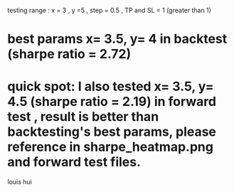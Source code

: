 testing range : x = 3 , y =5 , step = 0.5 , TP and SL = 1 (greater than 1)
# best params x= 3.5, y= 4 in backtest (sharpe ratio = 2.72)
# quick spot: I also tested x= 3.5, y= 4.5 (sharpe ratio = 2.19) in forward test , result is better than backtesting's best params, please reference in sharpe_heatmap.png and forward test files. 
louis hui
